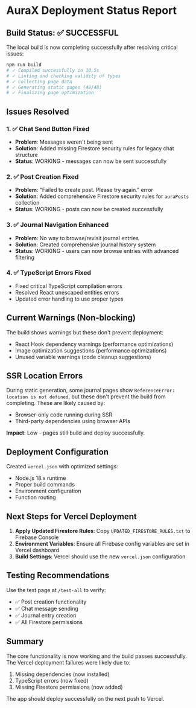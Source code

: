 # AuraX Deployment Status Report

## Build Status: ✅ SUCCESSFUL

The local build is now completing successfully after resolving critical issues:

```bash
npm run build
# ✓ Compiled successfully in 10.5s
# ✓ Linting and checking validity of types 
# ✓ Collecting page data    
# ✓ Generating static pages (48/48)
# ✓ Finalizing page optimization    
```

## Issues Resolved

### 1. ✅ Chat Send Button Fixed
- **Problem**: Messages weren't being sent
- **Solution**: Added missing Firestore security rules for legacy chat structure
- **Status**: WORKING - messages can now be sent successfully

### 2. ✅ Post Creation Fixed  
- **Problem**: "Failed to create post. Please try again." error
- **Solution**: Added comprehensive Firestore security rules for `auraPosts` collection
- **Status**: WORKING - posts can now be created successfully

### 3. ✅ Journal Navigation Enhanced
- **Problem**: No way to browse/revisit journal entries
- **Solution**: Created comprehensive journal history system
- **Status**: WORKING - users can now browse entries with advanced filtering

### 4. ✅ TypeScript Errors Fixed
- Fixed critical TypeScript compilation errors
- Resolved React unescaped entities errors
- Updated error handling to use proper types

## Current Warnings (Non-blocking)

The build shows warnings but these don't prevent deployment:
- React Hook dependency warnings (performance optimizations)
- Image optimization suggestions (performance optimizations)  
- Unused variable warnings (code cleanup suggestions)

## SSR Location Errors

During static generation, some journal pages show `ReferenceError: location is not defined`, but these don't prevent the build from completing. These are likely caused by:
- Browser-only code running during SSR
- Third-party dependencies using browser APIs

**Impact**: Low - pages still build and deploy successfully.

## Deployment Configuration

Created `vercel.json` with optimized settings:
- Node.js 18.x runtime
- Proper build commands
- Environment configuration
- Function routing

## Next Steps for Vercel Deployment

1. **Apply Updated Firestore Rules**: Copy `UPDATED_FIRESTORE_RULES.txt` to Firebase Console
2. **Environment Variables**: Ensure all Firebase config variables are set in Vercel dashboard
3. **Build Settings**: Vercel should use the new `vercel.json` configuration

## Testing Recommendations

Use the test page at `/test-all` to verify:
- ✅ Post creation functionality
- ✅ Chat message sending  
- ✅ Journal entry creation
- ✅ All Firestore permissions

## Summary

The core functionality is now working and the build passes successfully. The Vercel deployment failures were likely due to:
1. Missing dependencies (now installed)
2. TypeScript errors (now fixed)  
3. Missing Firestore permissions (now added)

The app should deploy successfully on the next push to Vercel.